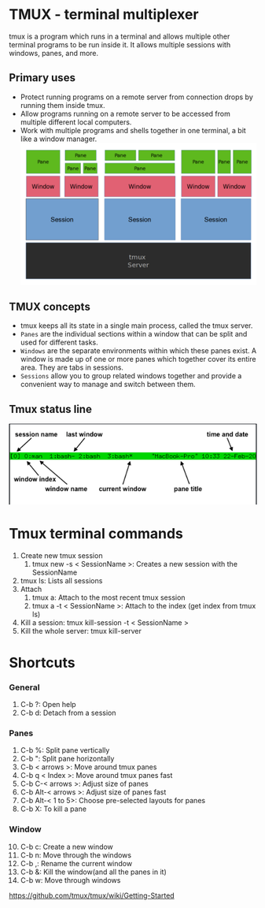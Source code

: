 # TMUX - terminal multiplexer
tmux is a program which runs in a terminal and allows multiple other terminal programs to be run inside it. It allows multiple sessions with windows, panes, and more.

## Primary uses
- Protect running programs on a remote server from connection drops by running them inside tmux.
- Allow programs running on a remote server to be accessed from multiple different local computers.
- Work with multiple programs and shells together in one terminal, a bit like a window manager.
![alt text](tmux-server.png)

## TMUX concepts
- tmux keeps all its state in a single main process, called the tmux server.
- `Panes` are the individual sections within a window that can be split and used for different tasks.
- `Windows` are the separate environments within which these panes exist. A window is made up of one or more panes which together cover its entire area. They are tabs in sessions.
- `Sessions` allow you to group related windows together and provide a convenient way to manage and switch between them. 

## Tmux status line
![alt text](image.png)

# Tmux terminal commands

1. Create new tmux session
   1. tmux new -s < SessionName >: Creates a new session with the SessionName
2. tmux ls: Lists all sessions
3. Attach
   1. tmux a: Attach to the most recent tmux session
   2. tmux a -t < SessionName >: Attach to the index (get index from tmux ls)
4. Kill a session: tmux kill-session -t < SessionName >
5. Kill the whole server: tmux kill-server

# Shortcuts

### General
1.  C-b ?: Open help
2.  C-b d: Detach from a session

### Panes
1.  C-b %: Split pane vertically
2.  C-b ": Split pane horizontally
3.  C-b < arrows >: Move around tmux panes
4.  C-b q < Index >: Move around tmux panes fast 
5.  C-b C-< arrows >: Adjust size of panes
6.  C-b Alt-< arrows >: Adjust size of panes fast
7.  C-b Alt-< 1 to 5>: Choose pre-selected layouts for panes
8.  C-b X: To kill a pane 

### Window
10. C-b c: Create a new window
11. C-b n: Move through the windows
12. C-b ,: Rename the current window
13. C-b &: Kill the window(and all the panes in it)
14. C-b w: Move through windows

https://github.com/tmux/tmux/wiki/Getting-Started